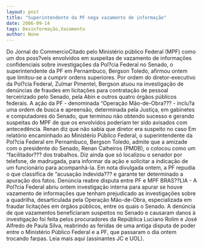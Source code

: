 ```yaml
---
layout: post
title: "Superintendente da PF nega vazamento de informação"
date: 2006-09-14
tags: Desinformação,Vazamento
author: None
---
```

Do Jornal do CommercioCitado pelo Ministério público Federal (MPF) como um dos poss?veis envolvidos em suspeitas de vazamento de informações confidenciais sobre investigações da Pol?cia Federal no Senado, o superintendente da PF em Pernambuco, Bergson Toledo, afirmou ontem que limitou-se a cumprir ordens superiores. Por ordem do diretor-executivo da Pol?cia Federal, Zulmar Pimentel, Bergson atuou na investigação de denúncias de fraudes em licitações para contratação de pessoal terceirizado pelo Senado, pela Abin e outros quatro órgãos públicos federais. A ação da PF - denominada “Operação Mão-de-Obra??? - inclu?a uma ordem de busca e apreensão, determinada pela Justiça, em gabinetes e computadores do Senado, que terminou não obtendo sucesso e gerando suspeitas do MPF de que os envolvidos poderiam ter sido avisados com antecedência.
Renan diz que não sabia que diretor era suspeito no caso
Em relatório encaminhado ao Ministério Público Federal, o superintendente da Pol?cia Federal em Pernambuco, Bergson Toledo, admite que a amizade com o presidente do Senado, Renan Calheiros (PMDB), o colocou como um “facilitador??? dos trabalhos. Diz ainda que só localizou o senador por telefone, de madrugada, para informar da ação e solicitar a indicação de um funcionário para acompanhá-la. Em nota divulgada ontem, a PF repudia o que classifica de “acusação indevida??? e garante ter determinado a apuração dos fatos.
Denúncia reabre disputa entre PF e MPF
BRAS??LIA - A Pol?cia Federal abriu ontem investigação interna para apurar se houve vazamento de informações que tenham prejudicado as investigações sobre a quadrilha, desarticulada pela Operação Mão-de-Obra, especializada em fraudar licitações em órgãos públicos, entre os quais o Senado. A denúncia de que vazamentos beneficiaram suspeitos no Senado e causaram danos à investigação foi feita pelos procuradores da República Luciano Rolim e José Alfredo de Paula Silva, reabrindo as feridas de uma antiga disputa de poder entre o Ministério Público Federal e a PF, que passaram o dia ontem trocando farpas.
Leia mais aqui (assinantes JC e UOL). 